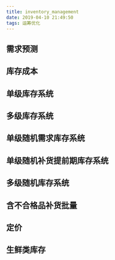 ```yaml
---
title: inventory_management
date: 2019-04-10 21:49:50
tags: 运筹优化
---
```

## 需求预测
## 库存成本

## 单级库存系统

## 多级库存系统

## 单级随机需求库存系统

## 单级随机补货提前期库存系统

## 多级随机库存系统

## 含不合格品补货批量

## 定价

## 生鲜类库存